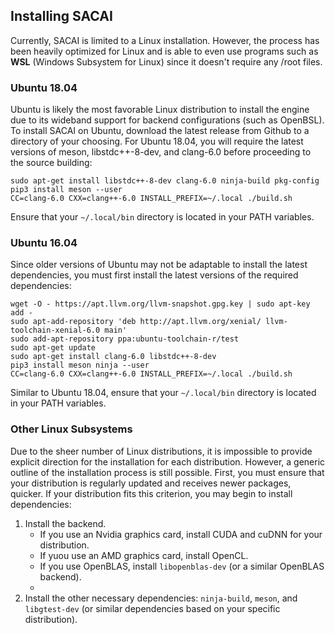 ## Installing SACAI
Currently, SACAI is limited to a Linux installation. However, the process has been heavily optimized for Linux and is able to even use programs such as **WSL** (Windows Subsystem for Linux) since it doesn't require any /root files. 

### Ubuntu 18.04
Ubuntu is likely the most favorable Linux distribution to install the engine due to its wideband support for backend configurations (such as OpenBSL). To install SACAI on Ubuntu, download the latest release from Github to a directory of your choosing. For Ubuntu 18.04, you will require the latest versions of meson, libstdc++-8-dev, and clang-6.0 before proceeding to the source building:
```
sudo apt-get install libstdc++-8-dev clang-6.0 ninja-build pkg-config
pip3 install meson --user
CC=clang-6.0 CXX=clang++-6.0 INSTALL_PREFIX=~/.local ./build.sh
```
Ensure that your `~/.local/bin` directory is located in your PATH variables. 

### Ubuntu 16.04
Since older versions of Ubuntu may not be adaptable to install the latest dependencies, you must first install the latest versions of the required dependencies:
```
wget -O - https://apt.llvm.org/llvm-snapshot.gpg.key | sudo apt-key add -
sudo apt-add-repository 'deb http://apt.llvm.org/xenial/ llvm-toolchain-xenial-6.0 main'
sudo add-apt-repository ppa:ubuntu-toolchain-r/test
sudo apt-get update
sudo apt-get install clang-6.0 libstdc++-8-dev
pip3 install meson ninja --user
CC=clang-6.0 CXX=clang++-6.0 INSTALL_PREFIX=~/.local ./build.sh
```
Similar to Ubuntu 18.04, ensure that your `~/.local/bin` directory is located in your PATH variables.

### Other Linux Subsystems
Due to the sheer number of Linux distributions, it is impossible to provide explicit direction for the installation for each distribution. However, a generic outline of the installation process is still possible.
First, you must ensure that your distribution is regularly updated and receives newer packages, quicker. If your distribution fits this criterion, you may begin to install dependencies:
1. Install the backend.
    - If you use an Nvidia graphics card, install CUDA and cuDNN for your distribution. 
    - If yuou use an AMD graphics card, install OpenCL. 
    - If you use OpenBLAS, install `libopenblas-dev` (or a similar OpenBLAS backend).
    - 
2. Install the other necessary dependencies: `ninja-build`, `meson`, and `libgtest-dev` (or similar dependencies based on your specific distribution).

